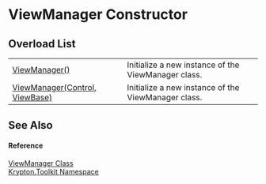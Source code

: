 # ViewManager Constructor


## Overload List
<table>
<tr>
<td><a href="b80a419b-8c61-68d4-46dc-49b1b401196e.md">ViewManager()</a></td>
<td>Initialize a new instance of the ViewManager class.</td></tr>
<tr>
<td><a href="26afcb5c-daa4-5f73-5743-f9e485fd0f24.md">ViewManager(Control, ViewBase)</a></td>
<td>Initialize a new instance of the ViewManager class.</td></tr>
</table>

## See Also


#### Reference
<a href="3760acae-8ec5-3ca7-2132-35bf556b0fbb.md">ViewManager Class</a>  
<a href="79d2eac2-21f4-54ff-7552-b20c33c30600.md">Krypton.Toolkit Namespace</a>  
